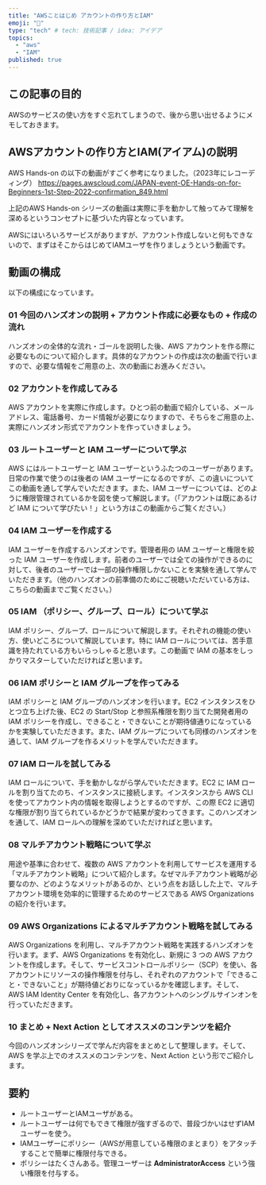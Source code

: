 ```yaml
---
title: "AWSことはじめ アカウントの作り方とIAM"
emoji: "📑"
type: "tech" # tech: 技術記事 / idea: アイデア
topics: 
  - "aws"
  - "IAM"
published: true
---
```

## この記事の目的

AWSのサービスの使い方をすぐ忘れてしまうので、後から思い出せるようにメモしておきます。

## AWSアカウントの作り方とIAM(アイアム)の説明

AWS Hands-on の以下の動画がすごく参考になりました。（2023年にレコーディング）
https://pages.awscloud.com/JAPAN-event-OE-Hands-on-for-Beginners-1st-Step-2022-confirmation_849.html

上記のAWS Hands-on シリーズの動画は実際に手を動かして触ってみて理解を深めるというコンセプトに基づいた内容となっています。

AWSにはいろいろサービスがありますが、アカウント作成しないと何もできないので、まずはそこからはじめてIAMユーザを作りましょうという動画です。

## 動画の構成

以下の構成になっています。

### 01 今回のハンズオンの説明 + アカウント作成に必要なもの + 作成の流れ
ハンズオンの全体的な流れ・ゴールを説明した後、AWS アカウントを作る際に必要なものについて紹介します。具体的なアカウントの作成は次の動画で行いますので、必要な情報をご用意の上、次の動画にお進みください。

### 02 アカウントを作成してみる
AWS アカウントを実際に作成します。ひとつ前の動画で紹介している、メールアドレス、電話番号、カード情報が必要になりますので、そちらをご用意の上、実際にハンズオン形式でアカウントを作っていきましょう。

### 03 ルートユーザーと IAM ユーザーについて学ぶ
AWS にはルートユーザーと IAM ユーザーというふたつのユーザーがあります。日常の作業で使うのは後者の IAM ユーザーになるのですが、この違いについてこの動画を通して学んでいただきます。また、IAM ユーザーについては、どのように権限管理されているかを図を使って解説します。（「アカウントは既にあるけど IAM について学びたい！」という方はこの動画からご覧ください。）

### 04 IAM ユーザーを作成する
IAM ユーザーを作成するハンズオンです。管理者用の IAM ユーザーと権限を絞った IAM ユーザーを作成します。前者のユーザーでは全ての操作ができるのに対して、後者のユーザーでは一部の操作権限しかないことを実験を通して学んでいただきます。（他のハンズオンの前準備のためにご視聴いただいている方は、こちらの動画までご覧ください。）

### 05 IAM （ポリシー、グループ、ロール）について学ぶ
IAM ポリシー、グループ、ロールについて解説します。それぞれの機能の使い方、使いどころについて解説しています。特に IAM ロールについては、苦手意識を持たれている方もいらっしゃると思います。この動画で IAM の基本をしっかりマスターしていただければと思います。

### 06 IAM ポリシーと IAM グループを作ってみる
IAM ポリシーと IAM グループのハンズオンを行います。EC2 インスタンスをひとつ立ち上げた後、EC2 の Start/Stop と参照系権限を割り当てた開発者用の IAM ポリシーを作成し、できること・できないことが期待値通りになっているかを実験していただきます。また、IAM グループについても同様のハンズオンを通して、IAM グループを作るメリットを学んでいただきます。

### 07 IAM ロールを試してみる
IAM ロールについて、手を動かしながら学んでいただきます。EC2 に IAM ロールを割り当てたのち、インスタンスに接続します。インスタンスから AWS CLI を使ってアカウント内の情報を取得しようとするのですが、この際 EC2 に適切な権限が割り当てられているかどうかで結果が変わってきます。このハンズオンを通して、IAM ロールへの理解を深めていただければと思います。

### 08 マルチアカウント戦略について学ぶ
用途や基準に合わせて、複数の AWS アカウントを利用してサービスを運用する「マルチアカウント戦略」について紹介します。なぜマルチアカウント戦略が必要なのか、どのようなメリットがあるのか、という点をお話しした上で、マルチアカウント環境を効率的に管理するためのサービスである AWS Organizations の紹介を行います。

### 09 AWS Organizations によるマルチアカウント戦略を試してみる
AWS Organizations を利用し、マルチアカウント戦略を実践するハンズオンを行います。まず、AWS Organizations を有効化し、新規に 3 つの AWS アカウントを作成します。そして、サービスコントロールポリシー（SCP）を使い、各アカウントにリソースの操作権限を付与し、それぞれのアカウントで「できること・できないこと」が期待値どおりになっているかを確認します。そして、 AWS IAM Identity Center を有効化し、各アカウントへのシングルサインオンを行っていただきます。

### 10 まとめ + Next Action としてオススメのコンテンツを紹介
今回のハンズオンシリーズで学んだ内容をまとめとして整理します。そして、AWS を学ぶ上でのオススメのコンテンツを、Next Action という形でご紹介します。

## 要約

- ルートユーザーとIAMユーザがある。
- ルートユーザーは何でもできて権限が強すぎるので、普段づかいはせずIAMユーザーを使う。
- IAMユーザーにポリシー（AWSが用意している権限のまとまり）をアタッチすることで簡単に権限付与できる。
- ポリシーはたくさんある。管理ユーザーは **AdministratorAccess** という強い権限を付与する。
